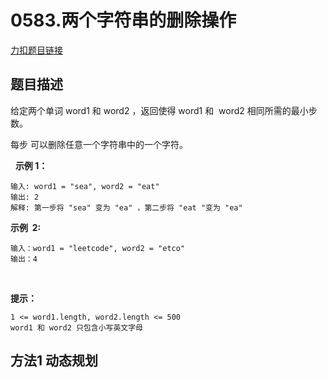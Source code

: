<p id="两个字符串的删除操作"></p>

# 0583.两个字符串的删除操作    

[力扣题目链接](https://leetcode.cn/problems/delete-operation-for-two-strings/)    


## 题目描述  

给定两个单词 word1 和 word2 ，返回使得 word1 和  word2 相同所需的最小步数。

每步 可以删除任意一个字符串中的一个字符。

 
**示例 1：**

    输入: word1 = "sea", word2 = "eat"
    输出: 2
    解释: 第一步将 "sea" 变为 "ea" ，第二步将 "eat "变为 "ea"

**示例  2:**

    输入：word1 = "leetcode", word2 = "etco"
    输出：4
 

**提示：**

    1 <= word1.length, word2.length <= 500
    word1 和 word2 只包含小写英文字母
    


## 方法1 动态规划 


